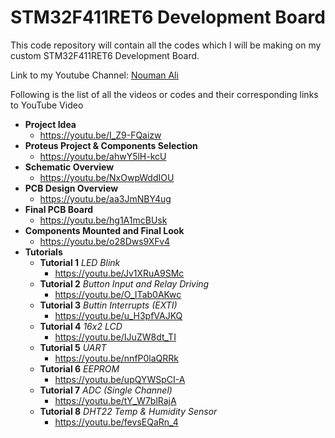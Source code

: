 # STM32F411RET6 Development Board
This code repository will contain all the codes which I will be making on my custom STM32F411RET6 Development Board.

Link to my Youtube Channel: [Nouman Ali](https://www.youtube.com/c/NoumanAli)

Following is the list of all the videos or codes and their corresponding links to YouTube Video
* **Project Idea**
  * https://youtu.be/I_Z9-FQaizw
* **Proteus Project & Components Selection**
  * https://youtu.be/ahwY5lH-kcU
* **Schematic Overview**
  * https://youtu.be/NxOwpWddIOU
* **PCB Design Overview**
  * https://youtu.be/aa3JmNBY4ug
* **Final PCB Board**
  * https://youtu.be/hg1A1mcBUsk
* **Components Mounted and Final Look**
  * https://youtu.be/o28Dws9XFv4
* **Tutorials**
  * **Tutorial 1** *LED Blink*
    * https://youtu.be/Jv1XRuA9SMc
  * **Tutorial 2** *Button Input and Relay Driving*
    * https://youtu.be/O_ITab0AKwc
  * **Tutorial 3** *Buttin Interrupts (EXTI)*
    * https://youtu.be/u_H3pfVAJKQ
  * **Tutorial 4** *16x2 LCD*
    * https://youtu.be/IJuZW8dt_TI
  * **Tutorial 5** *UART*
    * https://youtu.be/nnfP0laQRRk
  * **Tutorial 6** *EEPROM*
    * https://youtu.be/upQYWSpCI-A
  * **Tutorial 7** *ADC (Single Channel)*
    * https://youtu.be/tY_W7blRajA
  * **Tutorial 8** *DHT22 Temp & Humidity Sensor*
    * https://youtu.be/fevsEQaRn_4
